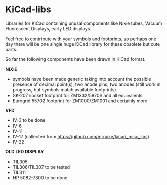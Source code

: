 # KiCad-libs

Libraries for KiCad containing unusal components like Nixie tubes, Vacuum Fluorescent Displays, early LED displays.

Feel free to contribute with your symbols and footprints, so perhaps one day there will be one single huge KiCad library for these obsolete but cute parts.

So far the following components have been drawn in KiCad format.

**NIXIE**
- symbols have been made generic taking into account the possible presence of decimal point(s), two anode pins, two anodes (still work in progress, but symbols match available footprints)
- SK-207 socket footprint for ZM1332/5870S and all equivalents
- Eurogrid 55702 footprint for ZM1000/ZM1001 and certainly more

**VFD**
- IV-3 to be done
- IV-6
- IV-11
- IV-17 (collected from https://github.com/mrnuke/kicad_misc_libs)
- IV-22

**OLD LED DISPLAY**
- TIL305
- TIL306/TIL307 to be tested
- TIL311
- HP 5082-7300 to be done

